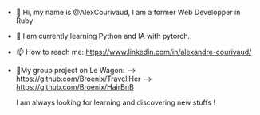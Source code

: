 - 👋 Hi, my name is @AlexCourivaud, I am a former Web Developper in Ruby
- 👀 I am currently learning Python and IA with pytorch.
- 📫 How to reach me: https://www.linkedin.com/in/alexandre-courivaud/
- 🚩My group project on Le Wagon: 
       --> https://github.com/Broenix/TravellHer
       --> https://github.com/Broenix/HairBnB

  I am always looking for learning and discovering new stuffs ! 
